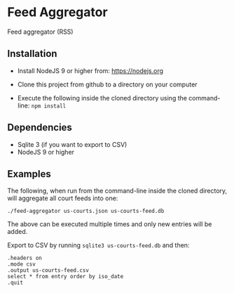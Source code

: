 # Feed Aggregator
Feed aggregator (RSS)

## Installation 

 * Install NodeJS 9 or higher from: https://nodejs.org

 * Clone this project from github to a directory on your computer

 * Execute the following inside the cloned directory using the command-line: `npm install`

## Dependencies

 * Sqlite 3 (if you want to export to CSV)
 * NodeJS 9 or higher

## Examples

The following, when run from the command-line inside the cloned directory, will aggregate all court feeds into one:

```
./feed-aggregator us-courts.json us-courts-feed.db
```

The above can be executed multiple times and only new entries will be added.

Export to CSV by running `sqlite3 us-courts-feed.db` and then:

```
.headers on
.mode csv
.output us-courts-feed.csv
select * from entry order by iso_date
.quit
```

